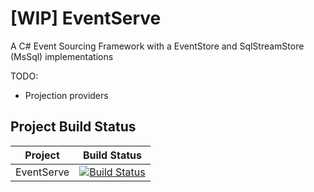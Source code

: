 # [WIP] EventServe 

A C# Event Sourcing Framework with a EventStore and SqlStreamStore (MsSql) implementations

TODO:
- Projection providers



## Project Build Status

| Project    | Build Status                                                                                                                                                                                                       |
| ---------- | ------------------------------------------------------------------------------------------------------------------------------------------------------------------------------------------------------------------ |
| EventServe | [![Build Status](https://labanar.visualstudio.com/EventServe/_apis/build/status/labanar.EventServe?branchName=master)](https://labanar.visualstudio.com/EventServe/_build/latest?definitionId=2&branchName=master) |
